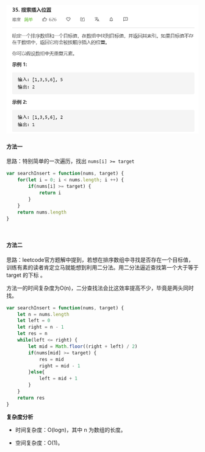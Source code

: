 ![](../images/lc35.png)

#### 方法一

思路：特别简单的一次遍历，找出 `nums[i] >= target`

```javascript
var searchInsert = function(nums, target) {
    for(let i = 0; i < nums.length; i ++) {
        if(nums[i] >= target) {
            return i
        }
    }
    return nums.length
}
```

<br/>

#### 方法二

思路：leetcode官方题解中提到，若想在排序数组中寻找是否存在一个目标值，训练有素的读者肯定立马就能想到利用二分法。用二分法逼近查找第一个大于等于  target 的下标 。

方法一的时间复杂度为O(n)，二分查找法会比这效率提高不少，毕竟是两头同时找。

```javascript
var searchInsert = function(nums, target) {
    let n = nums.length
    let left = 0
    let right = n - 1
    let res = n
    while(left <= right) {
        let mid = Math.floor((right + left) / 2)
        if(nums[mid] >= target) {
            res = mid
            right = mid - 1
        }else{
            left = mid + 1
        }
    }
    return res
}
```

**复杂度分析**

- 时间复杂度：O(logn)，其中 n 为数组的长度。

- 空间复杂度：O(1)。